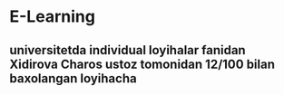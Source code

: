 # E-Learning

## universitetda individual loyihalar fanidan Xidirova Charos ustoz tomonidan 12/100 bilan baxolangan loyihacha
